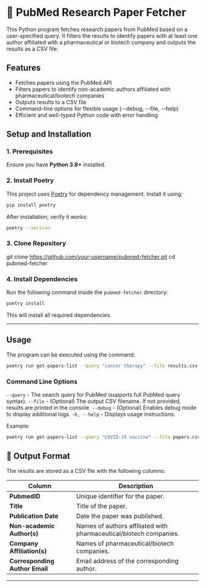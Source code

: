 # 🧪 PubMed Research Paper Fetcher

This Python program fetches research papers from PubMed based on a user-specified query. It filters the results to identify papers with at least one author affiliated with a pharmaceutical or biotech company and outputs the results as a CSV file.

## Features

 * Fetches papers using the PubMed API
 * Filters papers to identify non-academic authors affiliated with pharmaceutical/biotech companies
 * Outputs results to a CSV file
 * Command-line options for flexible usage (--debug, --file, --help)
 * Efficient and well-typed Python code with error handling

## Setup and Installation

### 1. Prerequisites

Ensure you have **Python 3.8+** installed.

### 2. Install Poetry

This project uses [Poetry](https://python-poetry.org/) for dependency management. Install it using:

```bash
pip install poetry
```

After installation, verify it works:

```bash
poetry --version
```

### 3. Clone Repository

git clone https://github.com/your-username/pubmed-fetcher.git
cd pubmed-fetcher

### 4. Install Dependencies

Run the following command inside the `pubmed-fetcher` directory:

```bash
poetry install
```

This will install all required dependencies.

---

## Usage

The program can be executed using the command:

```bash
poetry run get-papers-list --query "cancer therapy" --file results.csv
```

### Command Line Options

`--query` - The search query for PubMed (supports full PubMed query syntax).
`--file` - (Optional) The output CSV filename. If not provided, results are printed in the console.
`--debug` - (Optional) Enables debug mode to display additional logs.
`-h, --help` - Displays usage instructions.

Example:

```bash
poetry run get-papers-list --query "COVID-19 vaccine" --file papers.csv
```

## 📁 Output Format

The results are stored as a CSV file with the following columns:

| Column                         | Description                                                        |
| ------------------------------ | ------------------------------------------------------------------ |
| **PubmedID**                   | Unique identifier for the paper.                                   |
| **Title**                      | Title of the paper.                                                |
| **Publication Date**           | Date the paper was published.                                      |
| **Non-academic Author(s)**     | Names of authors affiliated with pharmaceutical/biotech companies. |
| **Company Affiliation(s)**     | Names of pharmaceutical/biotech companies.                         |
| **Corresponding Author Email** | Email address of the corresponding author.                         |

---
